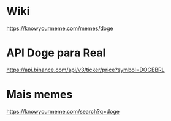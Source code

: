 # Wiki

https://knowyourmeme.com/memes/doge

# API Doge para Real

https://api.binance.com/api/v3/ticker/price?symbol=DOGEBRL

# Mais memes

https://knowyourmeme.com/search?q=doge
